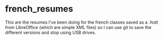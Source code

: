 # french_resumes
This are the resumes I've been doing for the french classes saved as a .fodt from LibreOffice (which are simple XML files) so I can use git to save the different versions and stop using USB drives.
